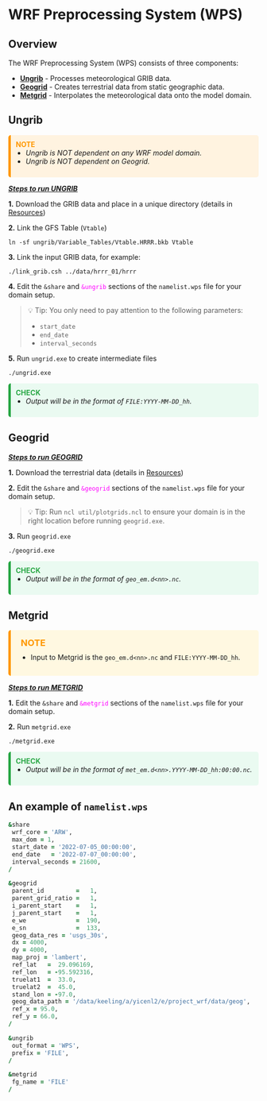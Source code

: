 # WRF Preprocessing System (WPS)

## Overview
The WRF Preprocessing System (WPS) consists of three components:

* [**Ungrib**](#ungrib) - Processes meteorological GRIB data.
* [**Geogrid**](#geogrid) - Creates terrestrial data from static geographic data.
* [**Metgrid**](#metgrid) - Interpolates the meteorological data onto the model domain.

## **Ungrib**
<div style="border-left: 5px solid #FF9800; background: #FFF3E0; padding: 10px; border-radius: 5px;">
    <strong style="color: #FF9800;">NOTE</strong>
    <ul style="font-size: 14px; margin-top: 0; padding-left: 20px;">
        <li><em>Ungrib is NOT dependent on any WRF model domain.</em></li>
        <li><em>Ungrib is NOT dependent on Geogrid.</em></li>
    </ul>
</div>

<ins> **_Steps to run UNGRIB_** </ins>

**1.** Download the GRIB data and place in a unique directory (details in [Resources](resources.md))

**2.** Link the GFS Table (`Vtable`)
```shell
ln -sf ungrib/Variable_Tables/Vtable.HRRR.bkb Vtable
```

**3.** Link the input GRIB data, for example:
```shell
./link_grib.csh ../data/hrrr_01/hrrr
```

**4.** Edit the `&share` and <span style="color: magenta;">`&ungrib`</span> sections of 
the `namelist.wps` file for your domain setup.
> 💡 Tip: You only need to pay attention to the following parameters:
> * `start_date`
> * `end_date`
> * `interval_seconds`

**5.** Run `ungrid.exe` to create intermediate files
```shell
./ungrid.exe
```

<div style="border-left: 5px solid #28a745; background: #eafaf1; padding: 10px; border-radius: 5px;">
    <strong style="color: #28a745;">CHECK</strong>
    <ul style="font-size: 14px; margin-top: 0; padding-left: 20px;">
        <li><em>Output will be in the format of <code>FILE:YYYY-MM-DD_hh</code>.</em></li>
    </ul>
</div>

## **Geogrid** 

<ins> **_Steps to run GEOGRID_** </ins>

**1.** Download the terrestrial data (details in [Resources](resources.md))

**2.** Edit the `&share` and <span style="color: magenta;">`&geogrid`</span> sections 
of the `namelist.wps` file for your domain setup.
> 💡 Tip: Run `ncl util/plotgrids.ncl` to ensure your domain is in the right location before running `geogrid.exe`.

**3.** Run `geogrid.exe`
```shell
./geogrid.exe
```

<div style="border-left: 5px solid #28a745; background: #eafaf1; padding: 10px; border-radius: 5px;">
    <strong style="color: #28a745;">CHECK</strong>
    <ul style="font-size: 14px; margin-top: 0; padding-left: 20px;">
        <li><em>Output will be in the format of <code>geo_em.d&lt;nn&gt;.nc</code>.</em></li>
    </ul>
</div>



## **Metgrid** 
<div style="border-left: 5px solid #FF9800; background: #FFF8E1; padding: 15px 20px; border-radius: 5px; margin-bottom: 15px;">
  <strong style="color: #FF9800; font-size: 18px; display: block; margin-bottom: 10px;">NOTE</strong>  
  <ul style="font-size: 14px; margin-top: 0; padding-left: 20px;">
    <li>Input to Metgrid is the <code>geo_em.d&lt;nn&gt;.nc</code> and <code>FILE:YYYY-MM-DD_hh</code>.</li>
  </ul>
</div>


<ins> **_Steps to run METGRID_** </ins>

**1.** Edit the `&share` and <span style="color: magenta;">`&metgrid`</span> sections of 
the `namelist.wps` file for your domain setup.

**2.** Run `metgrid.exe`
```shell
./metgrid.exe
```

<div style="border-left: 5px solid #28a745; background: #eafaf1; padding: 10px; border-radius: 5px;">
    <strong style="color: #28a745;">CHECK</strong>
    <ul style="font-size: 14px; margin-top: 0; padding-left: 20px;">
        <li><em>Output will be in the format of <code>met_em.d&lt;nn&gt;.YYYY-MM-DD_hh:00:00.nc</code>.</em></li>
    </ul>
</div>


## An example of `namelist.wps`
```fortran
&share
 wrf_core = 'ARW',
 max_dom = 1,
 start_date = '2022-07-05_00:00:00',
 end_date   = '2022-07-07_00:00:00',
 interval_seconds = 21600,
/

&geogrid
 parent_id         =   1,
 parent_grid_ratio =   1,
 i_parent_start    =   1,
 j_parent_start    =   1,
 e_we              =  190,
 e_sn              =  133,
 geog_data_res = 'usgs_30s',
 dx = 4000,
 dy = 4000,
 map_proj = 'lambert',
 ref_lat   =  29.096169,
 ref_lon   = -95.592316,
 truelat1  =  33.0,
 truelat2  =  45.0,
 stand_lon = -97.0,
 geog_data_path = '/data/keeling/a/yicenl2/e/project_wrf/data/geog',
 ref_x = 95.0,
 ref_y = 66.0,
/

&ungrib
 out_format = 'WPS',
 prefix = 'FILE',
/

&metgrid
 fg_name = 'FILE'
/
```
